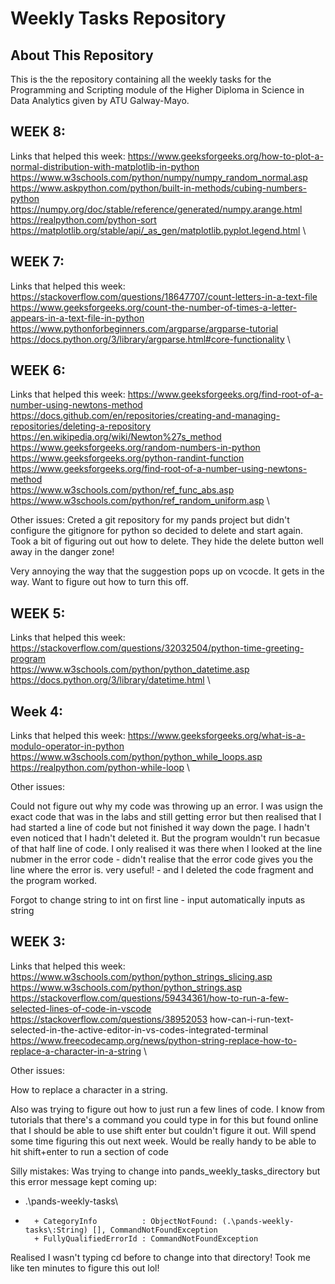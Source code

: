 # Weekly Tasks Repository

## About This Repository

This is the the repository containing all the weekly tasks for the Programming and Scripting module of the Higher Diploma in Science in Data Analytics given by ATU Galway-Mayo.



## WEEK 8:
Links that helped this week:
https://www.geeksforgeeks.org/how-to-plot-a-normal-distribution-with-matplotlib-in-python \
https://www.w3schools.com/python/numpy/numpy_random_normal.asp \
https://www.askpython.com/python/built-in-methods/cubing-numbers-python \
https://numpy.org/doc/stable/reference/generated/numpy.arange.html \
https://realpython.com/python-sort \
https://matplotlib.org/stable/api/_as_gen/matplotlib.pyplot.legend.html \



## WEEK 7:
Links that helped this week:
https://stackoverflow.com/questions/18647707/count-letters-in-a-text-file \
https://www.geeksforgeeks.org/count-the-number-of-times-a-letter-appears-in-a-text-file-in-python \
https://www.pythonforbeginners.com/argparse/argparse-tutorial \
https://docs.python.org/3/library/argparse.html#core-functionality \



## WEEK 6:

Links that helped this week:
https://www.geeksforgeeks.org/find-root-of-a-number-using-newtons-method \
https://docs.github.com/en/repositories/creating-and-managing-repositories/deleting-a-repository \
https://en.wikipedia.org/wiki/Newton%27s_method \
https://www.geeksforgeeks.org/random-numbers-in-python \
https://www.geeksforgeeks.org/python-randint-function \
https://www.geeksforgeeks.org/find-root-of-a-number-using-newtons-method \
https://www.w3schools.com/python/ref_func_abs.asp \
https://www.w3schools.com/python/ref_random_uniform.asp \

Other issues:
Creted a git repository for my pands project but didn't configure the gitignore for python so decided to delete
and start again. Took a bit of figuring out out how to delete. They hide the delete button well away in the danger zone!

Very annoying the way that the suggestion pops up on vcocde. It gets in the way. Want to figure out how to turn this off.


## WEEK 5:

Links that helped this week:
https://stackoverflow.com/questions/32032504/python-time-greeting-program \
https://www.w3schools.com/python/python_datetime.asp \
https://docs.python.org/3/library/datetime.html \




## Week 4:

Links that helped this week:
https://www.geeksforgeeks.org/what-is-a-modulo-operator-in-python \
https://www.w3schools.com/python/python_while_loops.asp \
https://realpython.com/python-while-loop \

Other issues:

Could not figure out why my code was throwing up an error. I was usign the exact code that was in the labs and still getting error but then realised that I had started a line of code but not finished it way down the page. I hadn't even noticed that I hadn't deleted it. But the program wouldn't run becasue of that half line of code. I only realised it was there when I looked at the line nubmer in the error code - didn't realise that the error code gives you the line where the error is. very useful! - and I deleted the code fragment and the program worked.

Forgot to change string to int on first line - input automatically inputs as string


## WEEK 3:

Links that helped this week:
https://www.w3schools.com/python/python_strings_slicing.asp \
https://www.w3schools.com/python/python_strings.asp \
https://stackoverflow.com/questions/59434361/how-to-run-a-few-selected-lines-of-code-in-vscode \
https://stackoverflow.com/questions/38952053 how-can-i-run-text-selected-in-the-active-editor-in-vs-codes-integrated-terminal \
https://www.freecodecamp.org/news/python-string-replace-how-to-replace-a-character-in-a-string \

Other issues:

How to replace a character in a string.

Also was trying to figure out how to just run a few lines of code. I know from tutorials that there's a command you could type in for this but found online that I should be able to use shift enter but couldn't figure it out. Will spend some time figuring this out next week.
Would be really handy to be able to hit shift+enter to run a section of code


Silly mistakes:
Was trying to change into pands_weekly_tasks_directory but this error message kept coming up:
+ .\pands-weekly-tasks\
+ ~~~~~~~~~~~~~~~~~~~~~
    + CategoryInfo          : ObjectNotFound: (.\pands-weekly-tasks\:String) [], CommandNotFoundException
    + FullyQualifiedErrorId : CommandNotFoundException

Realised I wasn't typing cd before to change into that directory! Took me like ten minutes to figure this out lol!

